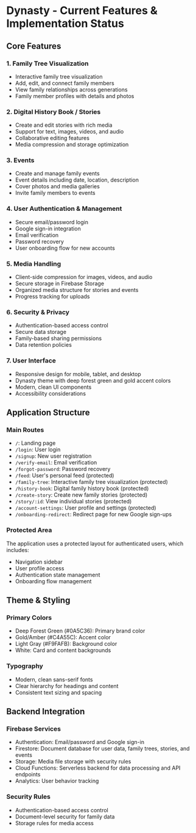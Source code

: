 # Dynasty - Current Features & Implementation Status

## Core Features

### 1. Family Tree Visualization
- Interactive family tree visualization
- Add, edit, and connect family members
- View family relationships across generations
- Family member profiles with details and photos

### 2. Digital History Book / Stories
- Create and edit stories with rich media
- Support for text, images, videos, and audio
- Collaborative editing features
- Media compression and storage optimization

### 3. Events
- Create and manage family events
- Event details including date, location, description
- Cover photos and media galleries
- Invite family members to events

### 4. User Authentication & Management
- Secure email/password login
- Google sign-in integration
- Email verification
- Password recovery
- User onboarding flow for new accounts

### 5. Media Handling
- Client-side compression for images, videos, and audio
- Secure storage in Firebase Storage
- Organized media structure for stories and events
- Progress tracking for uploads

### 6. Security & Privacy
- Authentication-based access control
- Secure data storage
- Family-based sharing permissions
- Data retention policies

### 7. User Interface
- Responsive design for mobile, tablet, and desktop
- Dynasty theme with deep forest green and gold accent colors
- Modern, clean UI components
- Accessibility considerations

## Application Structure

### Main Routes
- `/`: Landing page
- `/login`: User login
- `/signup`: New user registration
- `/verify-email`: Email verification
- `/forgot-password`: Password recovery
- `/feed`: User's personal feed (protected)
- `/family-tree`: Interactive family tree visualization (protected)
- `/history-book`: Digital family history book (protected)
- `/create-story`: Create new family stories (protected)
- `/story/:id`: View individual stories (protected)
- `/account-settings`: User profile and settings (protected)
- `/onboarding-redirect`: Redirect page for new Google sign-ups

### Protected Area
The application uses a protected layout for authenticated users, which includes:
- Navigation sidebar
- User profile access
- Authentication state management
- Onboarding flow management

## Theme & Styling

### Primary Colors
- Deep Forest Green (#0A5C36): Primary brand color
- Gold/Amber (#C4A55C): Accent color
- Light Gray (#F9FAFB): Background color
- White: Card and content backgrounds

### Typography
- Modern, clean sans-serif fonts
- Clear hierarchy for headings and content
- Consistent text sizing and spacing

## Backend Integration

### Firebase Services
- Authentication: Email/password and Google sign-in
- Firestore: Document database for user data, family trees, stories, and events
- Storage: Media file storage with security rules
- Cloud Functions: Serverless backend for data processing and API endpoints
- Analytics: User behavior tracking

### Security Rules
- Authentication-based access control
- Document-level security for family data
- Storage rules for media access 
